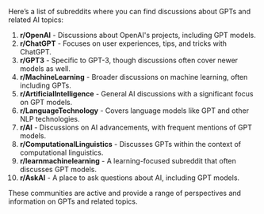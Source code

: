 Here’s a list of subreddits where you can find discussions about GPTs and related AI topics:

1. **r/OpenAI** - Discussions about OpenAI's projects, including GPT models.
2. **r/ChatGPT** - Focuses on user experiences, tips, and tricks with ChatGPT.
3. **r/GPT3** - Specific to GPT-3, though discussions often cover newer models as well.
4. **r/MachineLearning** - Broader discussions on machine learning, often including GPTs.
5. **r/ArtificialIntelligence** - General AI discussions with a significant focus on GPT models.
6. **r/LanguageTechnology** - Covers language models like GPT and other NLP technologies.
7. **r/AI** - Discussions on AI advancements, with frequent mentions of GPT models.
8. **r/ComputationalLinguistics** - Discusses GPTs within the context of computational linguistics.
9. **r/learnmachinelearning** - A learning-focused subreddit that often discusses GPT models.
10. **r/AskAI** - A place to ask questions about AI, including GPT models.

These communities are active and provide a range of perspectives and information on GPTs and related topics.